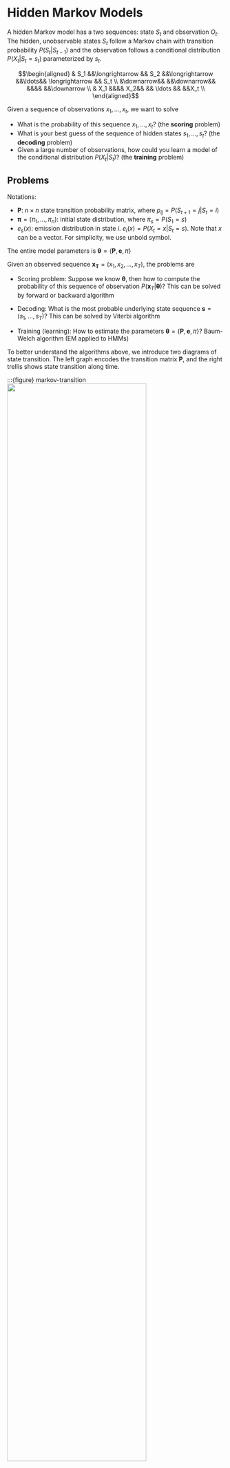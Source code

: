 # Hidden Markov Models


A hidden Markov model has a two sequences: state $S_t$ and observation $O_t$. The hidden, unobservable states $S_t$ follow a Markov chain with transition probability $P(S_t \vert S_{t-1})$ and the observation follows a conditional distribution $P(X_t \vert S_t=s_t)$ parameterized by $s_t$.


$$\begin{aligned}
& S_1 &&\longrightarrow && S_2  &&\longrightarrow &&\ldots&& \longrightarrow && S_t  \\
&\downarrow&& &&\downarrow&& &&&& &&\downarrow \\
& X_1 &&&& X_2&& && \ldots && &&X_t \\
\end{aligned}$$

Given a sequence of observations $x_1, \ldots, x_t$, we want to solve

- What is the probability of this sequence $x_1, \ldots, x_t$? (the **scoring** problem)
- What is your best guess of the sequence of hidden states $s_1, \ldots, s_t$? (the **decoding** problem)
- Given a large number of observations, how could you learn a
model of the conditional distribution $P(X_t\vert S_t)$? (the **training** problem)

## Problems

Notations:

- $\boldsymbol{P}$: $n\times n$ state transition probability matrix, where $p_{ij} = P(S_{t+1} = j\vert S_t = i)$
- $\boldsymbol{\pi}  = (\pi_1, \ldots, \pi_n)$: initial state distribution, where $\pi_s = P(S_1 = s)$
- $e _s(x)$: emission distribution in state $i$. $e_{i}(x) = P(X_{t} = x\vert S_t = s)$. Note that $x$ can be a vector. For simplicity, we use unbold symbol.

The entire model parameters is $\boldsymbol{\theta} = \left\{ \boldsymbol{P} , \boldsymbol{e} ,\pi \right\}$

Given an observed sequence $\boldsymbol{x_T} = (x_1, x_2, \ldots, x_T)$, the problems are

- Scoring problem: Suppose we know $\boldsymbol{\theta}$, then how to compute the probability of this sequence of observation $P(\boldsymbol{x}_T \vert \boldsymbol{\theta} )$? This can be solved by forward or backward algorithm

- Decoding: What is the most probable underlying state sequence $\boldsymbol{s} = (s_1, \ldots, s_T)$? This can be solved by Viterbi algorithm

- Training (learning): How to estimate the parameters $\boldsymbol{\theta} = \left\{ \boldsymbol{P} , \boldsymbol{e} ,\pi \right\}$? Baum-Welch algorithm (EM applied to HMMs)


To better understand the algorithms above, we introduce two diagrams of state transition. The left graph encodes the transition matrix $\boldsymbol{P}$, and the right trellis shows state transition along time.

:::{figure} markov-transition
<img src="../imgs/markov-transition.png" width = "80%" alt=""/>

Markov transition illustration
:::


### Scoring

Given $\boldsymbol{x}$, to compute $p(\boldsymbol{x} \vert \boldsymbol{\theta} )$, on may attempt to enumerate all possible transitions $\boldsymbol{s}$


$$\begin{aligned}
p(\boldsymbol{x} \vert \boldsymbol{\theta})
&= \sum _ \boldsymbol{s} p( \boldsymbol{x} ,\boldsymbol{s} \vert \boldsymbol{\theta} ) \\
&= \sum _ \boldsymbol{s} p( \boldsymbol{x} \vert \boldsymbol{s} , \boldsymbol{\theta} )p(\boldsymbol{s} \vert  \boldsymbol{\theta} ) \\
&= \sum _ \boldsymbol{s} \left[ e_{s_1}(x_1)e_{s_2}(x_2)\ldots e_{s_T}(x_T) \right] \left[ \pi_{s_1} p_{s_1 s_2} \ldots p_{s_{T-1} s_T} \right]\\
\end{aligned}$$

Clearly, the computation is intractable, since the number of possible state sequences $\boldsymbol{s}$ is $n^T$.


#### Forward Algorithm

Forward algorithm is a dynamic programming algorithm to compute $p(\boldsymbol{x} \vert \boldsymbol{\theta})$.

Define a forward probability, for time $1\le t \le T$, state $1\le s \le n$,

$$
f_t(s) = \operatorname{P}  \left\{ \boldsymbol{x} _{[:t]} = (x_1, \ldots , x_t), S_t = s \vert \boldsymbol{\theta} \right\}
$$

which is the probability of emitting sequence $x_1, \ldots, x_t$ and eventually reaching the state $s$ at time $t$.

We now figure out the iterative relation. At time $t-1$, the sequence is $(x_1, \ldots , x_t)$, and reaches at some state $k$. To arrive $s$ at time $t$, the transition probability is $p_{ks}$. To emit $x_t$, the emission probability is $e_s(x_t)$. Hence, the total probability is $p_{ks} e_s(x_t)$. There are $n$ number of possible states $k$ at time $t-1$. Therefore, the iteration relation is

$$
f_t(s) = \sum_{k=1}^n f_{t-1}(k) p_{ks} e_s(x_t)
$$

Finally, to compute $p(\boldsymbol{x} \vert \boldsymbol{\theta} )$, we look at time $T$, and sum over all states,

$$
p(\boldsymbol{x} \vert \boldsymbol{\theta}) = \sum_ {s=1}^n f_T(s)
$$

In matrix form,

$$\begin{aligned}
\boldsymbol{f}_{t+1} &=  (\boldsymbol{P} ^\top \boldsymbol{f}_t) * \boldsymbol{e}(x_t) \\
p(\boldsymbol{x} \vert \boldsymbol{\theta} )&= \boldsymbol{1} _n ^\top \boldsymbol{f}_T \\
\end{aligned}$$

where $\boldsymbol{f}_t = [f_t(1), \ldots, f_t(n)]^\top , \boldsymbol{e} (x_t) = [e_1(x_t), \ldots, e_n(x_t)] ^\top$ and $*$ stands for element-wise dot product.

---
---

**Forward Algorithm**

---

Construct a DP table of size $n\times T$ to store $f_t(s)$. Fill the entries column by column from left to right.

- For $t=1$,
  - for $s = 1, \ldots, n$, compute $f_1(s) = \pi_s e_s (x_1)$

- For $t = 2,\ldots, T$,
  - for $s = 1, \ldots, n$, compute $f_t(s) = \sum_{k=1}^n f_{t-1}(k) p_{ks} e_s(x_t)$

- Return $p(\boldsymbol{x} \vert \boldsymbol{\theta}) = \sum_ {s=1}^n f_T(s)$

---
---

There are $n\times T$ entries, and each entry takes $O(n)$ to compute. So the total complexity is $O(n^2 T)$, much smaller than the brute force's $O(n^T)$.

#### Backward Algorithm

Backward algorithm is a dynamic programming algorithm to compute $p(\boldsymbol{x} \vert \boldsymbol{\theta})$.

Define a backward probability, for time $1\le t \le T-1$, state $1\le s \le n$,

$$
b_t(s) = \operatorname{P}  \left\{ \boldsymbol{x} _{[t+1:]} = (x_{t+1}, \ldots , x_T), S_t = s \vert \boldsymbol{\theta} \right\}
$$

which is the probability of emitting future sequence $x_{t+1}, \ldots, x_T$ and from current state $s$ at time $t$.

We now figure out the iterative relation. At time $t+1$, it reaches some state $k$, and emits $x_{t+1}$. To arrive $k$ at time $t+1$, the transition probability is $p_{sk}$. To emit $x_t$, the emission probability is $e_k(x_{t+1})$. Hence, the total probability is $p_{ks} e_k(x_{t+1})$. There are $n$ number of possible states $k$ at time $t+1$. Therefore, the iteration relation is

$$
b_t(s) = \sum_{k=1}^n p_{sk} e_k(x_{t+1}) b_{t+1}(k)
$$

Finally, to compute $p(\boldsymbol{x} \vert \boldsymbol{\theta} )$, we look at time $1$. The probability of starting from state $s$ is $\pi_s$, and the probability of emitting the first observation $x_1$ is $e_s(x_1)$. Then the probability of emitting the remaining observations $x_2, \ldots, x_T$ given we start from state $s$ is $b_1(s)$. Finally, we sum over all possible starting states $s$.

$$
p(\boldsymbol{x} \vert \boldsymbol{\theta}) = \sum_ {s=1}^n \pi_s e_{s}(x_1) b_1(s)
$$


In matrix form,

$$\begin{aligned}
\boldsymbol{b}_{t} &=  \boldsymbol{P} ( \boldsymbol{e}(x_t) * \boldsymbol{b}_{t+1}) \\
p(\boldsymbol{x} \vert \boldsymbol{\theta} )&=
\boldsymbol{\pi} ^\top  (\boldsymbol{e} (x_1) * \boldsymbol{b} _1) \\
\end{aligned}$$

where $\boldsymbol{b}_t = [b_t(1), \ldots, b_t(n)]^\top , \boldsymbol{e} (x_t) = [e_1(x_t), \ldots, e_n(x_t)] ^\top$ and $*$ stands for element-wise dot product.

---
---
**Backward Algorithm**

---

Construct a DP table of size $n \times (T-1)$ to store $b_t(s)$. Fill the entries column by column **from right to left**.

- For $t=T$,
  - for $s = 1, \ldots, n$, initialize $b_t(s) = 1$

- For $t = T-1, T-2, \ldots, 1$,
  - for $s = 1, \ldots, n$, compute $b_t(s) = \sum_{k=1}^n p_{sk} e_k(x_{t+1}) b_{t+1}(k)$

- Return $p(\boldsymbol{x} \vert \boldsymbol{\theta}) = \sum_ {s=1}^n \pi_s e_{s}(x_1) b_1(s)$

---
---

As in forward algorithm, the complexity is $O(n^2 T)$.


:::{admonition,note} Forward and Backward algorithms

- Either algorithm alone can be used to compute $p(\boldsymbol{x} \vert \boldsymbol{\theta})$, but both $f$ and $b$ will be necessary for solving the training problem.

- The name "forward" and "backward" refer to the order of filling the entries in the DP table. In forward algorithm, we fill the entries by increasing order of $t$, so we call it "forward". In backward algorithm, we fill the entries by decreasing order of $t$, so we call it "backward".

:::




### Decoding

Recall the problem: given an observation sequence $\boldsymbol{x}$, what is the most probable underlying state sequence $\boldsymbol{s} = (s_1, \ldots, s_T)$?

One attempt is to choose the individually most probable state by

$$s^*_t = \arg\max_s P(S_t = s \vert \boldsymbol{x} , \boldsymbol{\theta} )$$

where $P(S_t = s \vert \boldsymbol{x} , \boldsymbol{\theta} ) = \frac{f_t(s)b_t(s)}{p(\boldsymbol{x} \vert \boldsymbol{\theta} )}$, and return $\boldsymbol{s} ^* = (s^*_1, \ldots, s^*_T)$. This “individually most likely” criterion maximizes the expected number of correct states. But clearly it does not consider the dependence among sequence from time to time, and may give a sequence that is totally impossible.

We should consider the sequence jointly. The correct criterion should be

$$
\boldsymbol{s} ^* = \underset{\boldsymbol{s} }{\operatorname{argmax}}\, p(\boldsymbol{s} \vert \boldsymbol{x} , \boldsymbol{\theta} )
$$

Viterbi Algorithm can solve this problem.

#### Viterbi Algorithm

Define probability $v_t(s)$ as the probability of the most probable state path for the observation sequence $(x_1, x_2, \ldots, x_t)$ ending in state $s$ at time $t$.

$$
v_t(s) = \max _{s_1, \ldots, s_{t-1}} \operatorname{P} \left\{ \boldsymbol{x} _{[:t]} =  (x_1, x_2, \ldots, x_t), S_t = s \vert \boldsymbol{\theta} \right\}
$$

We now figure out the iterative relation. This is like a coin-collection problem in dynamic programming. At time $t$, we look back to check $v_{t-1}(k)$, which is the probability of the most probable path at time $t-1$. Then we consider the transition $p_{ks}$. Finally, to emit $x_t$, we need the emission probability $e_s(x_t)$. In sum, we find to find the maximum

$$
v_t(s) = e_s(x_t) \max _{1 \le k \le n } v_{t-1}(k) p_{ks}
$$

It's analogous to the reasoning in forward probability, but we take sum their and take maximum here.

---
---
**Viterbi Algorithm**

---

Construct a DP table of size $n\times T$ to store $v_t(s)$. Fill the entries column by column from left to right.

- For $t=1$,
  - for $s = 1, \ldots, n$, compute $v_1(s) = \pi_s e_s(x_1)$ (which is $f_1(s)$)

- For $t = 2,\ldots, T$,
  - for $s = 1, \ldots, n$, compute $v_t(s) = e_s(x_t) \max _{1 \le k \le n } v_{t-1}(k) p_{ks}$

---
---

As in forward algorithm, complexity is $n^2 T$.

### Training

Given an observation sequence $\boldsymbol{x} _t$, we to find parameters $\boldsymbol{\theta} = \left\{ \boldsymbol{P}, \boldsymbol{e} , \boldsymbol{\pi}   \right\}$ that maximize the probability of the observations

$$
\boldsymbol{\theta} ^* = \underset{\boldsymbol{\theta} }{\operatorname{argmax}} \, p(\boldsymbol{x} \vert \boldsymbol{\theta} )
$$

#### Counting

If the state sequence is given, then maximum likelihood for $p_{ij}$ and $e_s(x)$ is easy by counting.

$$\begin{aligned}
c(i,j) &= \text{number of $(i\rightarrow j)$ transitions}  & p(i,j) &= \frac{c(i,j)}{\sum _k c(i,k)}\\
n_s(x) &= \text{number of $x$ emitted from state $s$}  & e_s(x) &= \frac{n_s(x)}{\sum _y n_s(y)}\\
\end{aligned}$$

Note that state $i$ may not appear in any of the training sequences, resulting into undefined estimation equations (divide by zero). To solve this, we add pseudocounts to $c(i,j)$ and $n_s(x)$, which reflect our prior biases about the probability values, which is in fact corresponding to the setting of a Dirichlet prior distribution.

$$\begin{aligned}
\tilde{c}(i,j) &= c(i,j) + r(i,j)  \\
\tilde{n}_s(x) &= n_s(x)  + r_s(x)
\end{aligned}$$

#### Baum-Welch algorithm

Usually the states are not given, so we provide initial guess, and iteratively update $\boldsymbol{\theta}$. Similar like Gaussian Mixture, we use an EM algorithm, and Baum-Welch algorithm does so.

Consider a transition probability $p_t (i,j)$ **defined** at time $t$. It can be found as

$$
p_t(i,j):= \operatorname{P} \left\{ S_t = i, S_{t+1}=j \vert \boldsymbol{x} _t, \boldsymbol{\theta} \right\} = \frac{f_t(i) \cdot p_{ij}  \cdot e_j (x_{t+1}) \cdot b_{t+1}(j)}{p(\boldsymbol{x} _t \vert \boldsymbol{\theta} )}
$$

Define a $p_t(i)$ as the probability in state $i$ at time $t$. It can be found as

$$
p_t(i) := \operatorname{P} \left\{ S_t = i \vert \boldsymbol{x} _t, \boldsymbol{\theta}  \right\}  = \frac{f_t(s)b_t(s)}{p(\boldsymbol{x} \vert \boldsymbol{\theta} )} = \sum _{j=1}^n p_t(i,j)
$$

Given **multiple** sequences of length $T: \boldsymbol{x} _T = (x_1, \ldots, x_T)$, if we know $\boldsymbol{\theta}$, then we can compute $p_t(i,j)$ and $p_t(i)$. Hence we can compute the following expectations.

- the expected count of appearance of state $i$, denoted as $c(i)$, is

  $$\operatorname{E} \left[ c(i) \right] = \sum _{t=1} ^T \mathbb{I} \left\{ S_t = i \right\} = \sum _{t=1} ^T p_t(i)$$

- the expected count of transitions from $i$ to $j$ is

  $$\operatorname{E} \left[ c(i,j) \right] = \sum _{t=1} ^T \mathbb{I} \left\{ S_t = i, S_t = j \right\} = \sum _{t=1} ^T p_t(i,j)$$

- the expected number of emission of $x$ from state $i$

  $$\operatorname{E} \left[ n_i (x) \right] = \sum _{t=1} ^T \mathbb{I} \left\{ S_t = i, X_t = x \right\} = \sum _{t=1} ^T p_t(i) \ \mathbb{I} \left\{ X_t = x \right\} $$

Then we can use these expectations to re-estimate the parameters.

$$\begin{aligned}
\hat{p}_{ij}&= \frac{\operatorname{E} \left[ c(i) \right] }{ \operatorname{E} \left[ c(i,j) \right] } \\
\hat{e}_i(x)&= \frac{\operatorname{E} \left[ n_i(x) \right] }{\operatorname{E} \left[ c(i) \right]} \\
\hat{\pi}_i&= p_1(i)\\
\end{aligned}$$

So we obtain new estimate $\hat{\boldsymbol{\theta} }$.

It can be shown that $p(\boldsymbol{x} _t \vert \hat{\boldsymbol{\theta} }) \ge p(\boldsymbol{x} _t \vert \boldsymbol{\theta} )$, i.e. the likelihood is increased after re-estimation. Therefore, we can iterate the re-estimation formulas until some convergence threshold is reached. This algorithm is guaranteed to find a local maximum of the likelihood, but not a global one

## Properties

An HMM is a model of the joint distribution of observation sequence $\boldsymbol{x} _T$ and state sequence $\boldsymbol{s}_T$.

$$\begin{aligned}
p(\boldsymbol{x} _T, \boldsymbol{s} _T)
&= p(s_1) p(x_1 \vert s_1) \prod _{t=2}^T p(s_t \vert s_{t-1}) p(x_t \vert s_t) \\
&= \pi_{s_1} e_{s_1}(x_1) \prod _{t=2}^T p_{s_{t-1} s_t} e_{s_t}(x_t) \\
\end{aligned}$$

We can deduce many properties of HMM. We should note whether the data we want to model with satisfy these properties.

### Independence

Given the state at time $t$,

- the observation at time $t$ is independent of the states and other observations at other time

  $$x_t \perp \left\{ \boldsymbol{x} _{-t}, \boldsymbol{s} _{-t} \right\} \mid s_t$$

- the future is independent of the past.

  $$\left\{ \boldsymbol{x} _{[:t-1]}, \boldsymbol{s} _{[:t-1]} \right\} \perp \left\{ \boldsymbol{x} _{[t+1:]}, \boldsymbol{s} _{t+1:} \right\}  \mid s_t$$



Question: do natural languages satisfy these properties?

### State Duration Distribution

The probability of staying in state $i$ for $d$ consecutive time steps and leave is $p_{ii}^{d-1} \times (1-p_{ii})$, which is a geometric distribution with monotonically decreasing density. In contrast, in real-life data, durations of “states” we want to to model often look nothing like that – example of phoneme durations.

:::{figure} hmm-state-duration
<img src="../imgs/hmm-state-duration.png" width = "70%" alt=""/>

State Duration Modeling
:::

Possible solutions:

- Replace transition probabilities with explicit duration distributions [Ostendorf ’96]
  - Most general approach
  - Breaks dynamic programming algorithms

- Replace single state with multiple tied states with identical observation distribution, and some desired transition structure
  - Simplest option: Set a minimum duration
  - Can simulate other duration distributions with alternative
transition structures


## Applications

HMM can be applied to anything that has "state" and "sequence" attributes.

**Automatic speech recognition**

- One HMM per word or phoneme
- Time index corresponds to a 10ms “frame”
- Observation is a vector of spectral (frequency) measurements
- Can think of HMM state as corresponding to a state of the speaker’s vocal tract

**Unsupervised speech unit (Word/Phoneme) Discovery**

- Learn an HMM to model a collection of unlabelled speech
- Group together frequently occurring sequences of states to define units

**Activity recognition in video or biometrics**

- States corresponds to pose
- As in speech recognition, the “activity” can be labeled or unlabeled

**Speech Tagging**

:::{figure} hmm-speech-tagging
<img src="../imgs/hmm-speech-tagging.png" width = "50%" alt=""/>

HMM in part-of-speech tagging [Julia Hockenmeyer]
:::
